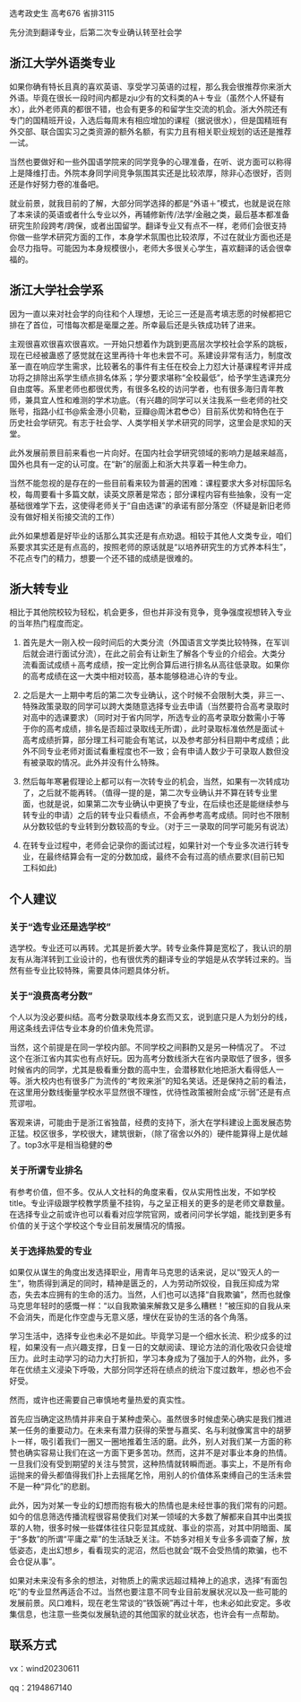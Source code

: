 选考政史生 高考676 省排3115

先分流到翻译专业，后第二次专业确认转至社会学

## **浙江大学外语类专业**
如果你确有特长且真的喜欢英语、享受学习英语的过程，那么我会很推荐你来浙大外语。毕竟在很长一段时间内都是zju少有的文科类的A＋专业（虽然个人怀疑有水），此外老师真的都很不错，也会有更多的和留学生交流的机会。浙大外院还有专门的国精班开设，入选后每周末有相应增加的课程（据说很水），但是国精班有外交部、联合国实习之类资源的额外名额，有实力且有相关职业规划的话还是推荐一试。

当然也要做好和一些外国语学院来的同学竞争的心理准备，在听、说方面可以称得上是降维打击。外院本身同学间竞争氛围其实还是比较浓厚，除非心态很好，否则还是作好努力卷的准备吧。

就业前景，就我目前的了解，大部分同学选择的都是“外语＋”模式，也就是说在除了本来读的英语或者什么专业以外，再辅修新传/法学/金融之类，最后基本都准备研究生阶段跨考/跨保，或者出国留学。翻译专业又有点不一样，老师们会很支持你做一些学术研究方面的工作，本身学术氛围也比较浓厚，不过在就业方面也还是会尽力指导。可能因为本身规模很小，老师大多很关心学生，喜欢翻译的话会很幸福的。

## **浙江大学社会学系**

因为一直以来对社会学的向往和个人理想，无论三一还是高考填志愿的时候都把它排在了首位，可惜每次都是毫厘之差。所幸最后还是头铁成功转了进来。

主观很喜欢很喜欢很喜欢。一开始只想着作为跳到更高层次学校社会学系的跳板，现在已经被蛊惑了感觉就在这里再待十年也未尝不可。系建设非常有活力，制度改革一直在响应学生需求，比较著名的事件有主任在校会上力怼大计基课程考评并成功将之排除出系学生绩点排名体系；学分要求堪称“全校最低”，给予学生选课充分自由度等。系里老师也都很优秀，有很多名校的访问学者，也有很多海归青年教师，兼具宜人性和难测的学术功底。（有兴趣的同学可以关注我系一些老师的社交账号，指路小红书@紫金港小贝勒，豆瓣@周沐君😎😍）目前系优势和特色在于历史社会学研究。有志于社会学、人类学相关学术研究的同学，这里会是求知的天堂。

此外发展前景目前来看也一片向好。在国内社会学研究领域的影响力是越来越高，国外也具有一定的认可度。在“新”的层面上和浙大共享着一种生命力。

当然不能忽视的是存在的一些目前看来较为普遍的困难：课程要求大多对标国际名校，每周要看十多篇文献，读英文原著是常态；部分课程内容有些抽象，没有一定基础很难学下去，这使得老师关于“自由选课”的承诺有部分落空（怀疑是新旧老师没有做好相关衔接交流的工作）

此外如果想着是好毕业的话那么其实还是有点劝退。相较于其他人文类专业，咱们系要求其实还是有点高的，按照老师的原话就是“以培养研究生的方式养本科生”，不花点专门的精力，想要一个还不错的成绩是很难的。

## **浙大转专业**
相比于其他院校较为轻松，机会更多，但也并非没有竞争，竞争强度视想转入专业的当年热门程度而定。

1. 首先是大一刚入校一段时间后的大类分流（外国语言文学类比较特殊，在军训后就会进行面试分流），在此之前会有让新生了解各个专业的介绍会。大类分流看面试成绩＋高考成绩，按一定比例合算后进行排名从高往低录取。如果你的高考成绩在这一大类中相对较高，基本能够稳进心许的专业。

2. 之后是大一上期中考后的第二次专业确认，这个时候不会限制大类，非三一、特殊政策录取的同学可以跨大类随意选择专业去申请（当然要符合高考录取时对高中的选课要求）（同时对于省内同学，所选专业的高考录取分数需小于等于你的高考成绩，排名是否超过录取线无所谓），此时录取标准依然是面试＋高考成绩折算，部分理工科可能会有笔试，以及参考部分科目期中考成绩；此外不同专业老师对面试看重程度也不一致；会有申请人数少于可录取人数但没有被录取的情况。此外并没有什么特殊。

3. 然后每年寒暑假理论上都可以有一次转专业的机会，当然，如果有一次转成功了，之后就不能再转。（值得一提的是，第二次专业确认并不算在转专业里面，也就是说，如果第二次专业确认中更换了专业，在后续也还是能继续参与转专业的申请）之后的转专业只看绩点，不会再参考高考成绩。同时也不限制从分数较低的专业转到分数较高的专业。（对于三一录取的同学可能另有说法）

4. 在转专业过程中，老师会记录你的面试过程，如果针对一个专业多次进行转专业，在最终结算会有一定的分数加成，最终不会有过高的绩点要求(目前已知工科如此)

## **个人建议**
### **关于“选专业还是选学校”**
    
选学校。专业还可以再转。尤其是折姜大学。转专业条件算是宽松了，我认识的朋友有从海洋转到工业设计的，也有很优秀的翻译专业的学姐是从农学转过来的。当然有些专业比较特殊，需要具体问题具体分析。

### **关于“浪费高考分数”**
    
个人以为没必要纠结。高考分数录取线本身玄而又玄，说到底只是人为划分的线，用这条线去评估专业本身的价值未免荒谬。
    
当然，这个前提是在同一学校内部。不同学校之间斟酌又是另一种情况了。
不过这个在浙江省内其实也有点好玩。因为高考分数线浙大在省内录取低了很多，很多时候省内的同学，尤其是极看重分数的高中生，会潜移默化地把浙大看得低人一等。浙大校内也有很多广为流传的“考败来浙”的知名笑话。还是保持之前的看法，在这里用分数线衡量学校水平显然很不理性，优待性政策被附会成“示弱”还是有点荒谬啦。
    
客观来讲，可能由于是浙江省独苗，经费的支持下，浙大在学科建设上面发展态势正猛。校区很多，学校很大，建筑很新，（除了宿舍以外的）硬件能算得上是优越了。top3水平是相当稳健的😎

### **关于所谓专业排名**
     
有参考价值，但不多。仅从人文社科的角度来看，仅从实用性出发，不如学校title。专业评级跟学校教学质量不挂钩，与之呈正相关的更多的是老师文章数量。在选择专业之前或许也可以看看对应学院官网，或者问问学长学姐，能找到更多有价值的关于这个学校这个专业目前发展情况的情报。

### **关于选择热爱的专业**
     
如果仅从谋生的角度出发选择职业，用青年马克思的话来说，足以“毁灭人的一生”，物质得到满足的同时，精神是匮乏的，人为劳动所奴役，自我压抑成为常态，失去本应拥有的生命的活力。当然，人们也可以选择“自我欺骗”，然而也就像马克思年轻时的感慨一样：“以自我欺骗来解救又是多么糟糕！”被压抑的自我从来不会消失，而是化作空虚与无意义感，埋伏在妥协的生活的各个角落。
     
学习生活中，选择专业也未必不是如此。毕竟学习是一个细水长流、积少成多的过程，如果没有一点兴趣支撑，日复一日的文献阅读、理论方法的消化吸收只会徒增压力。此时主动学习的动力大打折扣，学习本身成为了强加于人的外物，此外，多年在优绩主义浸染下呼吸，大部分同学还将在绩点的统治下度过数年，想必也不会好受。
     
然而，或许也还需要自己审慎地考量热爱的真实性。
             
首先应当确定这热情并非来自于某种虚荣心。虽然很多时候虚荣心确实是我们推进某一任务的重要动力。在未来有潜力获得的荣誉与嘉奖、名与利就像寓言中的胡萝卜一样，吸引着我们一圈又一圈地推着生活的磨。此外，别人对我们某一方面的称赞也确实容易让我们在这一方面下更多苦功。然而，这并不是对事业本身的热情。一旦我们没有受到期望的关注与赞赏，这种热情就转瞬而逝。事实上，不是所有命运抛来的骨头都值得我们扑上去摇尾乞怜，用别人的价值体系束缚自己的生活未尝不是一种“异化”的悲剧。
    
此外，因为对某一专业的幻想而抱有极大的热情也是未经世事的我们常有的问题。如今的信息筛选传播流程很容易使我们对某一领域的大多数了解都来自其中出类拔萃的人物，很多时候一些媒体往往只彰显其成就、事业的崇高，对其中阴暗面、属于“多数”的所谓“平庸之辈”的生活缺乏关注。不妨多对相关专业多多调查了解，放低姿态，走出幻想乡，看看现实的泥沼，然后也就会“既不会受热情的欺骗，也不会仓促从事”。
    
如果对未来没有多余的想法，对物质上的需求远超过精神上的追求，选择“有面包吃”的专业显然再适合不过。当然也要注意不同专业目前发展状况以及一些可能的发展前景。风口难料，现在老生常谈的“铁饭碗”再过十年，也未必如此安定。多收集信息，也注意一些类似发展轨迹的其他国家的就业状态，也许会有一点帮助。

## **联系方式**
vx：wind20230611

qq：2194867140